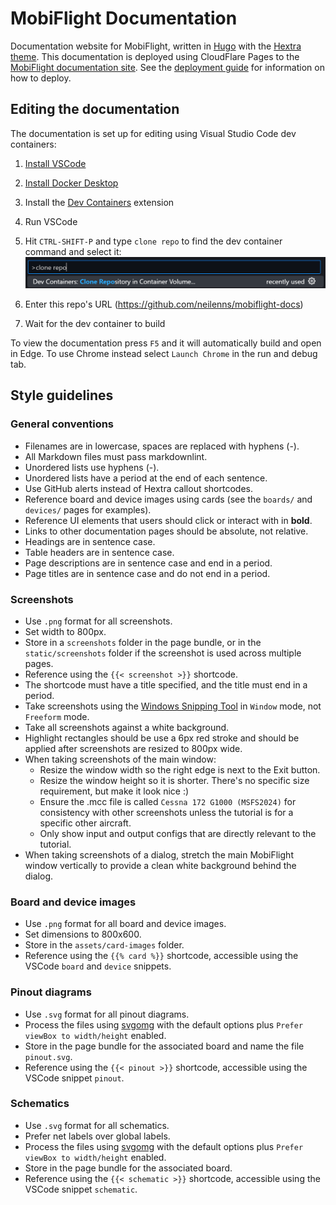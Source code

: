 # MobiFlight Documentation

Documentation website for MobiFlight, written in [Hugo](https://gohugo.io/) with the [Hextra theme](https://imfing.github.io/hextra/docs/getting-started/). This documentation is deployed using CloudFlare Pages to the [MobiFlight documentation site](https://docs.mobiflight.com/). See the [deployment guide](DEPLOYMENT.md) for information on how to deploy.

## Editing the documentation

The documentation is set up for editing using Visual Studio Code dev containers:

1. [Install VSCode](https://code.visualstudio.com/)
2. [Install Docker Desktop](https://docs.docker.com/get-started/introduction/get-docker-desktop/)
3. Install the [Dev Containers](https://marketplace.visualstudio.com/items?itemName=ms-vscode-remote.remote-containers) extension
4. Run VSCode
5. Hit `CTRL-SHIFT-P` and type `clone repo` to find the dev container command and select it: ![Screenshot of the clone repository command selected](clone-repo.png)

6. Enter this repo's URL (https://github.com/neilenns/mobiflight-docs)
7. Wait for the dev container to build

To view the documentation press `F5` and it will automatically build and open in Edge. To use Chrome instead select `Launch Chrome` in the run and debug tab.

## Style guidelines

### General conventions

- Filenames are in lowercase, spaces are replaced with hyphens (-).
- All Markdown files must pass markdownlint.
- Unordered lists use hyphens (-).
- Unordered lists have a period at the end of each sentence.
- Use GitHub alerts instead of Hextra callout shortcodes.
- Reference board and device images using cards (see the `boards/` and `devices/` pages for examples).
- Reference UI elements that users should click or interact with in **bold**.
- Links to other documentation pages should be absolute, not relative.
- Headings are in sentence case.
- Table headers are in sentence case.
- Page descriptions are in sentence case and end in a period.
- Page titles are in sentence case and do not end in a period.

### Screenshots

- Use `.png` format for all screenshots.
- Set width to 800px.
- Store in a `screenshots` folder in the page bundle, or in the `static/screenshots` folder if the screenshot is used across multiple pages.
- Reference using the `{{< screenshot >}}` shortcode.
- The shortcode must have a title specified, and the title must end in a period.
- Take screenshots using the [Windows Snipping Tool](https://support.microsoft.com/en-us/windows/use-snipping-tool-to-capture-screenshots-00246869-1843-655f-f220-97299b865f6b) in `Window` mode, not `Freeform` mode.
- Take all screenshots against a white background.
- Highlight rectangles should be use a 6px red stroke and should be applied after screenshots are resized to 800px wide.
- When taking screenshots of the main window:
  - Resize the window width so the right edge is next to the Exit button.
  - Resize the window height so it is shorter. There's no specific size requirement, but make it look nice :)
  - Ensure the .mcc file is called `Cessna 172 G1000 (MSFS2024)` for consistency with other screenshots unless the tutorial is for a specific other aircraft.
  - Only show input and output configs that are directly relevant to the tutorial.
- When taking screenshots of a dialog, stretch the main MobiFlight window vertically to provide a clean white background behind the dialog.

### Board and device images

- Use `.png` format for all board and device images.
- Set dimensions to 800x600.
- Store in the `assets/card-images` folder.
- Reference using the `{{% card %}}` shortcode, accessible using the VSCode `board` and `device` snippets.

### Pinout diagrams

- Use `.svg` format for all pinout diagrams.
- Process the files using [svgomg](https://svgomg.net/) with the default options plus `Prefer viewBox to width/height` enabled.
- Store in the page bundle for the associated board and name the file `pinout.svg`.
- Reference using the `{{< pinout >}}` shortcode, accessible using the VSCode snippet `pinout`.

### Schematics

- Use `.svg` format for all schematics.
- Prefer net labels over global labels.
- Process the files using [svgomg](https://svgomg.net/) with the default options plus `Prefer viewBox to width/height` enabled.
- Store in the page bundle for the associated board.
- Reference using the `{{< schematic >}}` shortcode, accessible using the VSCode snippet `schematic`.
